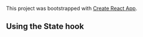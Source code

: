This project was bootstrapped with [Create React App](https://github.com/facebook/create-react-app).

## Using the State hook

